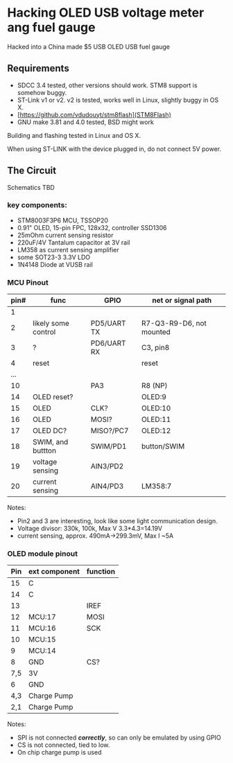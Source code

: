 # Hacking OLED USB voltage meter ang fuel gauge

Hacked into a China made $5 USB OLED USB fuel gauge

## Requirements

* SDCC 3.4 tested, other versions should work. STM8 support is somehow buggy.
* ST-Link v1 or v2. v2 is tested, works well in Linux, slightly buggy in OS X.
* [https://github.com/vdudouyt/stm8flash](STM8Flash) 
* GNU make 3.81 and 4.0 tested, BSD might work

Building and flashing tested in Linux and OS X.

When using ST-LINK with the device plugged in, do not connect 5V power.

## The Circuit

Schematics TBD

### key components:

* STM8003F3P6 MCU, TSSOP20
* 0.91" OLED, 15-pin FPC, 128x32, controller SSD1306
* 25mOhm current sensing resistor
* 220uF/4V Tantalum capacitor at 3V rail
* LM358 as current sensing amplifier
* some SOT23-3 3.3V LDO
* 1N4148 Diode at VUSB rail

### MCU Pinout

|pin#| func | GPIO|net or signal path |
|---|---|----|---|
| 1 | | | |
| 2 | likely some control | PD5/UART TX |R7-Q3-R9-D6, not mounted|
| 3 | ? |PD6/UART RX| C3, pin8 |
| 4 | reset || reset |
| ... |||
| 10| |PA3| R8 (NP)|
| 14| OLED reset? || OLED:9|
| 15| OLED | CLK? | OLED:10|
| 16| OLED | MOSI? | OLED:11 |
| 17| OLED DC?| MISO?/PC7| OLED:12|
| 18| SWIM, and buttton |SWIM/PD1| button/SWIM|
| 19| voltage sensing |AIN3/PD2| |
| 20| current sensing |AIN4/PD3| LM358:7 |

Notes:

* Pin2 and 3 are interesting, look like some light communication design.
* Voltage divisor: 330k, 100k, Max V 3.3*4.3=14.19V
* current sensing, approx. 490mA->299.3mV, Max I ~5A 

### OLED module pinout

|Pin|ext component|function|
|---|---|---|
|15 |C||
|14 |C||
|13 ||IREF|
|12|MCU:17|MOSI|
|11|MCU:16|SCK|
|10|MCU:15||
|9|MCU:14||
|8 |GND| CS?|
|7,5| 3V||
|6|GND||
|4,3| Charge Pump||
|2,1| Charge Pump||

Notes:

* SPI is not connected ***correctly***, so can only be emulated by using GPIO
* CS is not connected, tied to low.
* On chip charge pump is used
